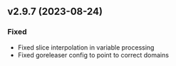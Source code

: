 ## v2.9.7 (2023-08-24)
### Fixed
* Fixed slice interpolation in variable processing
* Fixed goreleaser config to point to correct domains